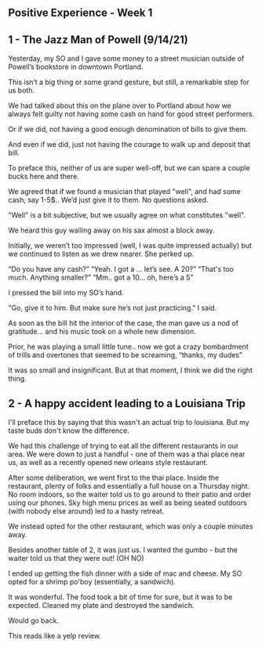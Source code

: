 ## Positive Experience - Week 1

## 1 - The Jazz Man of Powell (9/14/21)

Yesterday, my SO and I gave some money to a street musician outside of Powell’s bookstore in downtown Portland.

This isn’t a big thing or some grand gesture, but still, a remarkable step for us both.

We had talked about this on the plane over to Portland about how we always felt guilty not having some cash on hand for good street performers. 

Or if we did, not having a good enough denomination of bills to give them.

And even if we did, just not having the courage to walk up and deposit that bill.

To preface this, neither of us are super well-off, but we can spare a couple bucks here and there. 

We agreed that if we found a musician that played "well", and had some cash, say 1-5$.. We’d just give it to them. No questions asked.

"Well" is a bit subjective, but we usually agree on what constitutes "well".

We heard this guy wailing away on his sax almost a block away. 

Initially, we weren’t too impressed (well, I was quite impressed actually) but we continued to listen as we drew nearer. She perked up.

“Do you have any cash?”
“Yeah. I got a ... let’s see. A 20?”
“That's too much. Anything smaller?”
“Mm.. got a 10... oh, here’s a 5”

I pressed the bill into my SO’s hand.

"Go, give it to him. But make sure he’s not just practicing." I said.

As soon as the bill hit the interior of the case, the man gave us a nod of gratitude... and his music took on a whole new dimension.

Prior, he was playing a small little tune.. now we got a crazy bombardment of trills and overtones that seemed to be screaming, “thanks, my dudes”

It was so small and insignificant. 
But at that moment, I think we did the right thing.

## 2 - A happy accident leading to a Louisiana Trip

I'll preface this by saying that this wasn't an actual trip to louisiana.
But my taste buds don't know the difference.

We had this challenge of trying to eat all the different restaurants in our area.
We were down to just a handful - one of them was a thai place near us, as well as a recently opened new orleans style restaurant. 

After some deliberation, we went first to the thai place. 
Inside the restaurant, plenty of folks and essentially a full house on a Thursday night.
No room indoors, so the waiter told us to go around to their patio and order using our phones.
Sky high menu prices as well as being seated outdoors (with nobody else around) led to a hasty retreat. 


We instead opted for the other restaurant, which was only a couple minutes away.

Besides another table of 2, it was just us.
I wanted the gumbo - but the waiter told us that they were out! (OH NO)

I ended up getting the fish dinner with a side of mac and cheese.
My SO opted for a shrimp po'boy (essentially, a sandwich).

It was wonderful. The food took a bit of time for sure, but it was to be expected.
Cleaned my plate and destroyed the sandwich. 

Would go back. 

This reads like a yelp review.